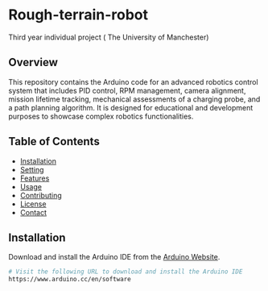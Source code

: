 # Rough-terrain-robot
Third year individual project ( The University of Manchester) 

## Overview
This repository contains the Arduino code for an advanced robotics control system that includes PID control, RPM management, camera alignment, mission lifetime tracking, mechanical assessments of a charging probe, and a path planning algorithm. It is designed for educational and development purposes to showcase complex robotics functionalities.

## Table of Contents
- [Installation](/Installation)
- [Setting](/Setting)
- [Features](/Features.md)
- [Usage](#usage)
- [Contributing](#contributing)
- [License](#license)
- [Contact](#contact)

## Installation
Download and install the Arduino IDE from the [Arduino Website](https://www.arduino.cc/en/software).

```bash
# Visit the following URL to download and install the Arduino IDE
https://www.arduino.cc/en/software

